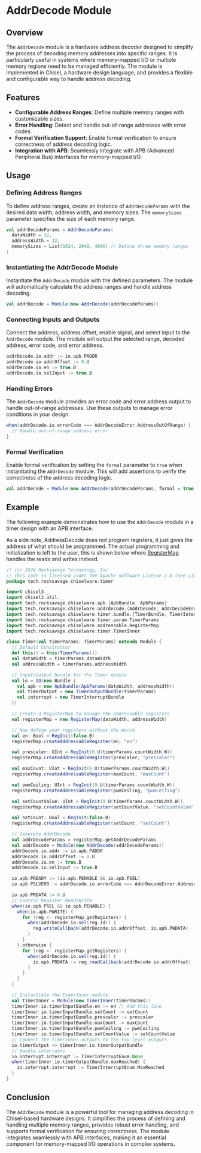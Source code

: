 # AddrDecode Module

## Overview

The `AddrDecode` module is a hardware address decoder designed to simplify the process of decoding memory addresses into specific ranges. It is particularly useful in systems where memory-mapped I/O or multiple memory regions need to be managed efficiently. The module is implemented in Chisel, a hardware design language, and provides a flexible and configurable way to handle address decoding.

## Features

- **Configurable Address Ranges**: Define multiple memory ranges with customizable sizes.
- **Error Handling**: Detect and handle out-of-range addresses with error codes.
- **Formal Verification Support**: Enable formal verification to ensure correctness of address decoding logic.
- **Integration with APB**: Seamlessly integrate with APB (Advanced Peripheral Bus) interfaces for memory-mapped I/O.

## Usage

### Defining Address Ranges

To define address ranges, create an instance of `AddrDecodeParams` with the desired data width, address width, and memory sizes. The `memorySizes` parameter specifies the size of each memory range.

```scala
val addrDecodeParams = AddrDecodeParams(
  dataWidth = 32,
  addressWidth = 32,
  memorySizes = List(1024, 2048, 4096) // Define three memory ranges
)
```

### Instantiating the AddrDecode Module

Instantiate the `AddrDecode` module with the defined parameters. The module will automatically calculate the address ranges and handle address decoding.

```scala
val addrDecode = Module(new AddrDecode(addrDecodeParams))
```

### Connecting Inputs and Outputs

Connect the address, address offset, enable signal, and select input to the `AddrDecode` module. The module will output the selected range, decoded address, error code, and error address.

```scala
addrDecode.io.addr := io.apb.PADDR
addrDecode.io.addrOffset := 0.U
addrDecode.io.en := true.B
addrDecode.io.selInput := true.B
```

### Handling Errors

The `AddrDecode` module provides an error code and error address output to handle out-of-range addresses. Use these outputs to manage error conditions in your design.

```scala
when(addrDecode.io.errorCode === AddrDecodeError.AddressOutOfRange) {
  // Handle out-of-range address error
}
```

### Formal Verification

Enable formal verification by setting the `formal` parameter to `true` when instantiating the `AddrDecode` module. This will add assertions to verify the correctness of the address decoding logic.

```scala
val addrDecode = Module(new AddrDecode(addrDecodeParams, formal = true))
```

## Example

The following example demonstrates how to use the `AddrDecode` module in a timer design with an APB interface.

As a side note, AddressDecode does not program registers, it just gives the address of what should be programmed. The actual programming and initialization is left to the user, this is shown below where [RegisterMap](https://github.com/The-Chiselers/registermap) handles the reads and writes instead.

```scala
// (c) 2024 Rocksavage Technology, Inc.
// This code is licensed under the Apache Software License 2.0 (see LICENSE.MD)
package tech.rocksavage.chiselware.timer

import chisel3._
import chisel3.util._
import tech.rocksavage.chiselware.apb.{ApbBundle, ApbParams}
import tech.rocksavage.chiselware.addrdecode.{AddrDecode, AddrDecodeError, AddrDecodeParams}
import tech.rocksavage.chiselware.timer.bundle.{TimerBundle, TimerInterruptBundle, TimerInterruptEnum, TimerOutputBundle}
import tech.rocksavage.chiselware.timer.param.TimerParams
import tech.rocksavage.chiselware.addressable.RegisterMap
import tech.rocksavage.chiselware.timer.TimerInner

class Timer(val timerParams: TimerParams) extends Module {
  // Default Constructor
  def this() = this(TimerParams())
  val dataWidth = timerParams.dataWidth
  val addressWidth = timerParams.addressWidth

  // Input/Output bundle for the Timer module
  val io = IO(new Bundle {
    val apb = new ApbBundle(ApbParams(dataWidth, addressWidth))
    val timerOutput = new TimerOutputBundle(timerParams)
    val interrupt = new TimerInterruptBundle
  })

  // Create a RegisterMap to manage the addressable registers
  val registerMap = new RegisterMap(dataWidth, addressWidth)

  // Now define your registers without the macro
  val en: Bool = RegInit(false.B)
  registerMap.createAddressableRegister(en, "en")

  val prescaler: UInt = RegInit(0.U(timerParams.countWidth.W))
  registerMap.createAddressableRegister(prescaler, "prescaler")

  val maxCount: UInt = RegInit(0.U(timerParams.countWidth.W))
  registerMap.createAddressableRegister(maxCount, "maxCount")

  val pwmCeiling: UInt = RegInit(0.U(timerParams.countWidth.W))
  registerMap.createAddressableRegister(pwmCeiling, "pwmCeiling")

  val setCountValue: UInt = RegInit(0.U(timerParams.countWidth.W))
  registerMap.createAddressableRegister(setCountValue, "setCountValue")

  val setCount: Bool = RegInit(false.B)
  registerMap.createAddressableRegister(setCount, "setCount")

  // Generate AddrDecode
  val addrDecodeParams = registerMap.getAddrDecodeParams
  val addrDecode = Module(new AddrDecode(addrDecodeParams))
  addrDecode.io.addr := io.apb.PADDR
  addrDecode.io.addrOffset := 0.U
  addrDecode.io.en := true.B
  addrDecode.io.selInput := true.B

  io.apb.PREADY := (io.apb.PENABLE && io.apb.PSEL)
  io.apb.PSLVERR := addrDecode.io.errorCode === AddrDecodeError.AddressOutOfRange

  io.apb.PRDATA := 0.U
  // Control Register Read/Write
  when(io.apb.PSEL && io.apb.PENABLE) {
    when(io.apb.PWRITE) {
      for (reg <- registerMap.getRegisters) {
        when(addrDecode.io.sel(reg.id)) {
          reg.writeCallback(addrDecode.io.addrOffset, io.apb.PWDATA)
        }
      }
    }.otherwise {
      for (reg <- registerMap.getRegisters) {
        when(addrDecode.io.sel(reg.id)) {
          io.apb.PRDATA := reg.readCallback(addrDecode.io.addrOffset)
        }
      }
    }
  }

  // Instantiate the TimerInner module
  val timerInner = Module(new TimerInner(timerParams))
  timerInner.io.timerInputBundle.en := en // Add this line
  timerInner.io.timerInputBundle.setCount := setCount
  timerInner.io.timerInputBundle.prescaler := prescaler
  timerInner.io.timerInputBundle.maxCount := maxCount
  timerInner.io.timerInputBundle.pwmCeiling := pwmCeiling
  timerInner.io.timerInputBundle.setCountValue := setCountValue
  // Connect the TimerInner outputs to the top-level outputs
  io.timerOutput <> timerInner.io.timerOutputBundle
  // Handle interrupts
  io.interrupt.interrupt := TimerInterruptEnum.None
  when(timerInner.io.timerOutputBundle.maxReached) {
    io.interrupt.interrupt := TimerInterruptEnum.MaxReached
  }
}
```

## Conclusion

The `AddrDecode` module is a powerful tool for managing address decoding in Chisel-based hardware designs. It simplifies the process of defining and handling multiple memory ranges, provides robust error handling, and supports formal verification for ensuring correctness. The module integrates seamlessly with APB interfaces, making it an essential component for memory-mapped I/O operations in complex systems.
